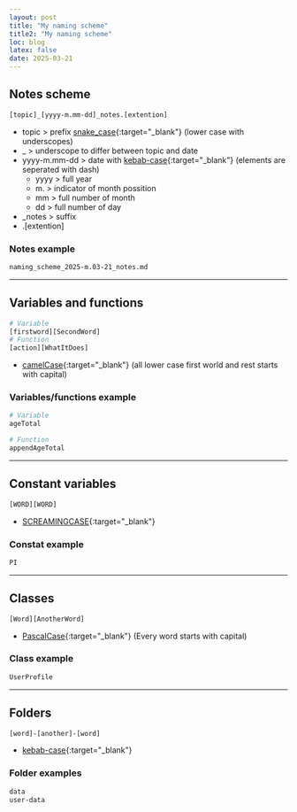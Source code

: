 ```yaml
---
layout: post
title: "My naming scheme"
title2: "My naming scheme"
loc: blog
latex: false
date: 2025-03-21
---
```

## Notes scheme
```bash
[topic]_[yyyy-m.mm-dd]_notes.[extention]
```

- topic > prefix [snake_case](https://en.wikipedia.org/wiki/Snake_case){:target="_blank"} (lower case with underscopes)
- _ > underscope to differ between topic and date
- yyyy-m.mm-dd > date with [kebab-case](https://en.wiktionary.org/wiki/kebab_case){:target="_blank"} (elements are seperated with dash)
    - yyyy > full year 
    - m. > indicator of month possition
    - mm > full number of month
    - dd > full number of day
- _notes > suffix
- .[extention]

### Notes example
```bash
naming_scheme_2025-m.03-21_notes.md
```
---
## Variables and functions
```bash
# Variable
[firstword][SecondWord]
# Function
[action][WhatItDoes]
```
- [camelCase](https://en.wikipedia.org/wiki/Camel_case){:target="_blank"} (all lower case first world and rest starts with capital)

### Variables/functions example
```bash
# Variable
ageTotal

# Function
appendAgeTotal
```
---
## Constant variables
```bash
[WORD][WORD]
```
- [SCREAMINGCASE](https://en.wiktionary.org/wiki/screaming_snake_case){:target="_blank"}

### Constat example
```bash
PI
```

---
## Classes
```bash
[Word][AnotherWord]
```
- [PascalCase](https://en.wiktionary.org/wiki/upper_camel_case#English){:target="_blank"} (Every word starts with capital)

### Class example
```bash
UserProfile
```
---
## Folders
```bash
[word]-[another]-[word]
```
- [kebab-case](https://en.wiktionary.org/wiki/kebab_case){:target="_blank"}

### Folder examples
```bash
data
user-data
```
